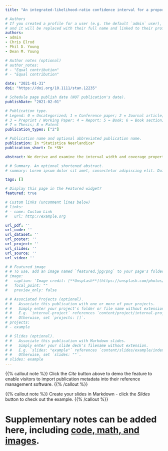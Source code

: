 ```yaml
---
title: "An integrated-likelihood-ratio confidence interval for a proportion based on underreported and infallible data"

# Authors
# If you created a profile for a user (e.g. the default `admin` user), write the username (folder name) here 
# and it will be replaced with their full name and linked to their profile.
authors:
- admin
- Chris Elrod
- Phil D. Young
- Dean M. Young

# Author notes (optional)
# author_notes:
# - "Equal contribution"
# - "Equal contribution"

date: "2021-01-31"
doi: "https://doi.org/10.1111/stan.12235"

# Schedule page publish date (NOT publication's date).
publishDate: "2021-02-01"

# Publication type.
# Legend: 0 = Uncategorized; 1 = Conference paper; 2 = Journal article;
# 3 = Preprint / Working Paper; 4 = Report; 5 = Book; 6 = Book section;
# 7 = Thesis; 8 = Patent
publication_types: ["2"]

# Publication name and optional abbreviated publication name.
publication: In *Statistica Neerlandica*
publication_short: In *SN*

abstract: We derive and examine the interval width and coverage properties of an integrated‐likelihood‐ratio confidence interval for the binomial parameter p using a double‐sampling scheme. The data consist of a relatively large fallible sample containing underreported data and a relatively small infallible subsample. Via Monte Carlo simulations, we determine that the new integrated‐likelihood‐ratio interval estimator displays slightly conservative to moderately conservative coverage properties for small to medium sample sizes and can have shorter average‐interval width than two previously proposed confidence intervals when $p<0.10$ or $p>0.90$. We also apply the integrated‐likelihood‐ratio confidence interval to a real‐data set and determine that the integrated‐likelihood‐ratio interval has superior performance when contrasted to two properties of two competing confidence intervals.

# # Summary. An optional shortened abstract.
# summary: Lorem ipsum dolor sit amet, consectetur adipiscing elit. Duis posuere tellus ac convallis placerat. Proin tincidunt magna sed ex sollicitudin condimentum.

tags: []

# Display this page in the Featured widget?
featured: true

# Custom links (uncomment lines below)
# links:
# - name: Custom Link
#   url: http://example.org

url_pdf: ''
url_code: ''
url_dataset: ''
url_poster: ''
url_project: ''
url_slides: ''
url_source: ''
url_video: ''

# # Featured image
# # To use, add an image named `featured.jpg/png` to your page's folder. 
# image:
#   caption: 'Image credit: [**Unsplash**](https://unsplash.com/photos/pLCdAaMFLTE)'
#   focal_point: ""
#   preview_only: false

# # Associated Projects (optional).
# #   Associate this publication with one or more of your projects.
# #   Simply enter your project's folder or file name without extension.
# #   E.g. `internal-project` references `content/project/internal-project/index.md`.
# #   Otherwise, set `projects: []`.
# projects:
# - example

# # Slides (optional).
# #   Associate this publication with Markdown slides.
# #   Simply enter your slide deck's filename without extension.
# #   E.g. `slides: "example"` references `content/slides/example/index.md`.
# #   Otherwise, set `slides: ""`.
# slides: example
---
```


{{% callout note %}}
Click the *Cite* button above to demo the feature to enable visitors to import publication metadata into their reference management software.
{{% /callout %}}

{{% callout note %}}
Create your slides in Markdown - click the *Slides* button to check out the example.
{{% /callout %}}

# Supplementary notes can be added here, including [code, math, and images](https://wowchemy.com/docs/writing-markdown-latex/).

